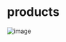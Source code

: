 # products

![image](https://github.com/user-attachments/assets/11e0ed78-5b99-4676-9665-68bb6bed9730)

